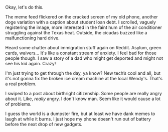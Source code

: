 Okay, let's do this.

The meme feed flickered on the cracked screen of my old phone, another doge variation with a caption about student loan debt. I scrolled, vaguely registering the image, more interested in the faint hum of the air conditioner struggling against the Texas heat. Outside, the cicadas buzzed like a malfunctioning hard drive.

Heard some chatter about immigration stuff again on Reddit. Asylum, green cards, waivers... It's like a constant stream of anxiety. I feel bad for those people though. I saw a story of a dad who might get deported and might not see his kid again. Crazy!

I'm just trying to get through the day, ya know? New tech’s cool and all, but it's not gonna fix the broken ice cream machine at the local Wendy's. That's a real problem.

I swiped to a post about birthright citizenship. Some people are really angry about it. Like, *really* angry. I don't know man. Seem like it would cause a lot of problems.

I guess the world is a dumpster fire, but at least we have dank memes to laugh at while it burns. I just hope my phone doesn't run out of battery before the next drop of new gadgets.